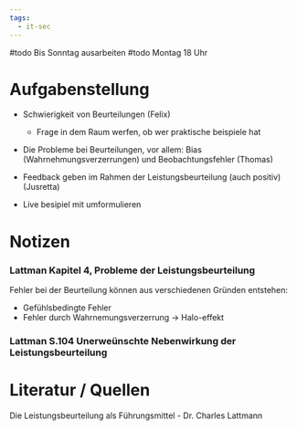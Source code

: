 ```yaml
---
tags:
  - it-sec
---
```

#todo Bis Sonntag ausarbeiten
#todo Montag 18 Uhr



# Aufgabenstellung

- Schwierigkeit von Beurteilungen  (Felix)
	- Frage in dem Raum werfen, ob wer praktische beispiele hat


- Die Probleme bei Beurteilungen, vor allem: Bias (Wahrnehmungsverzerrungen) und Beobachtungsfehler  (Thomas)



- Feedback geben im Rahmen der Leistungsbeurteilung (auch positiv) (Jusretta)


- Live besipiel mit umformulieren

# Notizen

### Lattman Kapitel 4, Probleme der Leistungsbeurteilung

Fehler bei der Beurteilung können aus verschiedenen Gründen entstehen:
- Gefühlsbedingte Fehler
-  Fehler durch Wahrnemungsverzerrung -> Halo-effekt



### Lattman S.104 Unerweünschte Nebenwirkung der Leistungsbeurteilung


# Literatur / Quellen



Die Leistungsbeurteilung als Führungsmittel - Dr. Charles Lattmann

